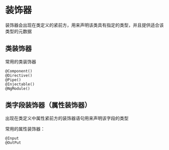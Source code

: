 # 装饰器

装饰器会出现在类定义的紧前方，用来声明该类具有指定的类型，并且提供适合该类型的元数据

## 类装饰器

常用的类装饰器

	@Component()
	@Directive()
	@Pipe()
	@Injectable()
	@NgModule()

## 类字段装饰器（属性装饰器）

出现在类定义中属性紧前方的装饰器语句用来声明该字段的类型

常用的属性装饰器：

	@Input
	@OutPut
